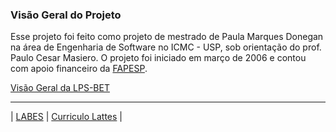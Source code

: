### Visão Geral do Projeto ###

Esse projeto foi feito como projeto de mestrado de Paula Marques Donegan na área de Engenharia de Software no ICMC - USP, sob orientação do prof. Paulo Cesar Masiero. O projeto foi iniciado em março de 2006 e contou com apoio financeiro da [FAPESP](http://www.fapesp.br).


[Visão Geral da LPS-BET](SistemaBET.md)






---


| [LABES](http://www.labes.icmc.usp.br) | [Curriculo Lattes](http://lattes.cnpq.br/0250745609637969) |
